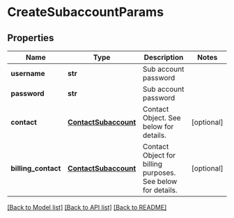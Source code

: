 # CreateSubaccountParams

## Properties
Name | Type | Description | Notes
------------ | ------------- | ------------- | -------------
**username** | **str** | Sub account password | 
**password** | **str** | Sub account password | 
**contact** | [**ContactSubaccount**](ContactSubaccount.md) | Contact Object. See below for details. | [optional] 
**billing_contact** | [**ContactSubaccount**](ContactSubaccount.md) | Contact Object for billing purposes. See below for details. | [optional] 

[[Back to Model list]](../README.md#documentation-for-models) [[Back to API list]](../README.md#documentation-for-api-endpoints) [[Back to README]](../README.md)


